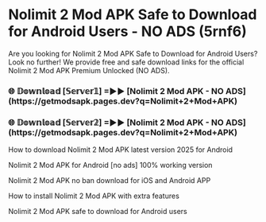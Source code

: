 # Nolimit 2 Mod APK Safe to Download for Android Users - NO ADS (5rnf6)

Are you looking for Nolimit 2 Mod APK Safe to Download for Android Users? Look no further! We provide free and safe download links for the official Nolimit 2 Mod APK Premium Unlocked (NO ADS).

<h3>🌐 𝔻𝕠𝕨𝕟𝕝𝕠𝕒𝕕 [𝕊𝕖𝕣𝕧𝕖𝕣𝟙] =►► [Nolimit 2 Mod APK - NO ADS](https://getmodsapk.pages.dev?q=Nolimit+2+Mod+APK)</h3>

<h3>🌐 𝔻𝕠𝕨𝕟𝕝𝕠𝕒𝕕 [𝕊𝕖𝕣𝕧𝕖𝕣𝟚] =►► [Nolimit 2 Mod APK - NO ADS](https://getmodsapk.pages.dev?q=Nolimit+2+Mod+APK)</h3>

How to download Nolimit 2 Mod APK latest version 2025 for Android

Nolimit 2 Mod APK for Android [no ads] 100% working version

Nolimit 2 Mod APK no ban download for iOS and Android APP

How to install Nolimit 2 Mod APK with extra features

Nolimit 2 Mod APK safe to download for Android users